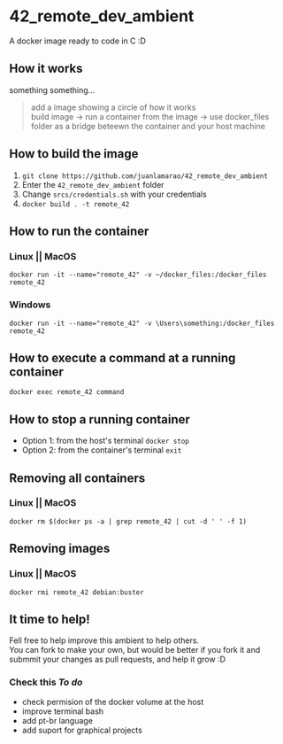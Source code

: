 # 42_remote_dev_ambient
A docker image ready to code in C :D

## How it works
something something...

> add a image showing a circle of how it works  
> build image -> run a container from the image -> use docker_files folder as a bridge beteewn the container and your host machine

## How to build the image
1. `git clone https://github.com/juanlamarao/42_remote_dev_ambient`
2. Enter the `42_remote_dev_ambient` folder
3. Change `srcs/credentials.sh` with your credentials
4. `docker build . -t remote_42`

## How to run the container
### Linux || MacOS
`docker run -it --name="remote_42" -v ~/docker_files:/docker_files remote_42`
### Windows
`docker run -it --name="remote_42" -v \Users\something:/docker_files remote_42`

## How to execute a command at a running container
`docker exec remote_42 command`

## How to stop a running container
* Option 1: from the host's terminal
`docker stop`
* Option 2: from the container's terminal
`exit`

## Removing all containers
### Linux || MacOS
`docker rm $(docker ps -a | grep remote_42 | cut -d ' ' -f 1)`

## Removing images
### Linux || MacOS
`docker rmi remote_42 debian:buster`

## It time to help!
Fell free to help improve this ambient to help others.  
You can fork to make your own, but would be better if you fork it and
submmit your changes as pull requests, and help it grow :D

### Check this _To do_
* check permision of the docker volume at the host
* improve terminal bash
* add pt-br language
* add suport for graphical projects
